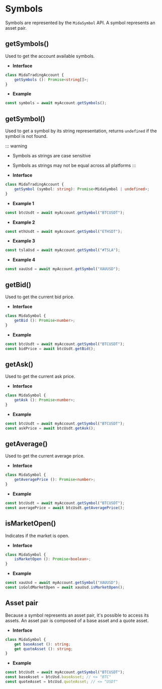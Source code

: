 # Symbols
Symbols are represented by the `MidaSymbol` API. A symbol represents an asset pair.

## getSymbols()
Used to get the account available symbols.

- **Interface**
```typescript
class MidaTradingAccount {
    getSymbols (): Promise<string[]>;
}
```
- **Example**
```javascript
const symbols = await myAccount.getSymbols();
```

## getSymbol()
Used to get a symbol by its string representation, returns `undefined` if the symbol is not found.

::: warning
- Symbols as strings are case sensitive
- Symbols as strings may not be equal across all platforms
:::

- **Interface**
```typescript
class MidaTradingAccount {
    getSymbol (symbol: string): Promise<MidaSymbol | undefined>;
}
```
- **Example 1**
```javascript
const btcUsdt = await myAccount.getSymbol("BTCUSDT");
```
- **Example 2**
```javascript
const ethUsdt = await myAccount.getSymbol("ETHSDT");
```
- **Example 3**
```javascript
const tslaUsd = await myAccount.getSymbol("#TSLA");
```
- **Example 4**
```javascript
const xauUsd = await myAccount.getSymbol("XAUUSD");
```

## getBid()
Used to get the current bid price.

- **Interface**
```typescript
class MidaSymbol {
    getBid (): Promise<number>;
}
```
- **Example**
```javascript
const btcUsdt = await myAccount.getSymbol("BTCUSDT");
const bidPrice = await btcUsdt.getBid();
```

## getAsk()
Used to get the current ask price.

- **Interface**
```typescript
class MidaSymbol {
    getAsk (): Promise<number>;
}
```
- **Example**
```javascript
const btcUsdt = await myAccount.getSymbol("BTCUSDT");
const askPrice = await btcUsdt.getAsk();
```

## getAverage()
Used to get the current average price.

- **Interface**
```typescript
class MidaSymbol {
    getAveragePrice (): Promise<number>;
}
```
- **Example**
```javascript
const btcUsdt = await myAccount.getSymbol("BTCUSDT");
const averagePrice = await btcUsdt.getAveragePrice();
```

## isMarketOpen()
Indicates if the market is open.

- **Interface**
```typescript
class MidaSymbol {
    isMarketOpen (): Promise<boolean>;
}
```
- **Example**
```javascript
const xauUsd = await myAccount.getSymbol("XAUUSD");
const isGoldMarketOpen = await xauUsd.isMarketOpen();
```

## Asset pair
Because a symbol represents an asset pair, it's possible to access
its assets. An asset pair is composed of a base asset and a quote asset.

- **Interface**
```typescript
class MidaSymbol {
    get baseAsset (): string;
    get quoteAsset (): string;
}
```
- **Example**
```javascript
const btcUsdt = await myAccount.getSymbol("BTCUSDT");
const baseAsset = btcUsd.baseAsset; // <= "BTC"
const quoteAsset = btcUsd.quoteAsset; // <= "USDT"
```
